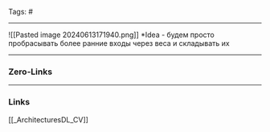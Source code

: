 Tags: #
____
![[Pasted image 20240613171940.png]]
*Idea - будем просто пробрасывать более ранние входы через веса и складывать их




____
### Zero-Links

____
### Links
[[_ArchitecturesDL_CV]]
